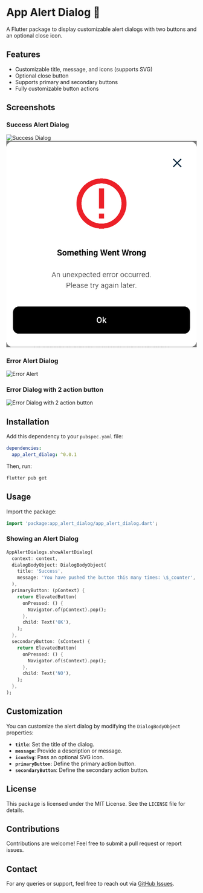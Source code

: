# App Alert Dialog 🚀

A Flutter package to display customizable alert dialogs with two buttons and an optional close icon.

## Features
- Customizable title, message, and icons (supports SVG)
- Optional close button
- Supports primary and secondary buttons
- Fully customizable button actions

## Screenshots

### Success Alert Dialog
![Success Dialog](![image](screenshots/error_alert_dialog_with_single_buttons.png)
)
![Error Alert Dialog](screenshots/error_alert_dialog_with_single_buttons.png)

### Error Alert Dialog
![Error Alert](![image](https://github.com/user-attachments/assets/b94fb88e-1a58-4560-9adf-9e8010e2f6f4)
)

### Error Dialog with 2 action button
![Error Dialog with 2 action button](![image](https://github.com/user-attachments/assets/c266e4bc-c4a8-4f8d-ba99-68dbd55a17b6)
)


## Installation

Add this dependency to your `pubspec.yaml` file:

```yaml
dependencies:
  app_alert_dialog: ^0.0.1
```

Then, run:

```sh
flutter pub get
```

## Usage

Import the package:

```dart
import 'package:app_alert_dialog/app_alert_dialog.dart';
```

### Showing an Alert Dialog

```dart
AppAlertDialogs.showAlertDialog(
  context: context,
  dialogBodyObject: DialogBodyObject(
    title: 'Success',
    message: 'You have pushed the button this many times: \$_counter',
  ),
  primaryButton: (pContext) {
    return ElevatedButton(
      onPressed: () {
        Navigator.of(pContext).pop();
      },
      child: Text('OK'),
    );
  },
  secondaryButton: (sContext) {
    return ElevatedButton(
      onPressed: () {
        Navigator.of(sContext).pop();
      },
      child: Text('NO'),
    );
  },
);
```

## Customization

You can customize the alert dialog by modifying the `DialogBodyObject` properties:

- **`title`**: Set the title of the dialog.
- **`message`**: Provide a description or message.
- **`iconSvg`**: Pass an optional SVG icon.
- **`primaryButton`**: Define the primary action button.
- **`secondaryButton`**: Define the secondary action button.

## License

This package is licensed under the MIT License. See the `LICENSE` file for details.

## Contributions

Contributions are welcome! Feel free to submit a pull request or report issues.

## Contact

For any queries or support, feel free to reach out via [GitHub Issues](https://github.com/pankaj1101/app_alert_dialog/issues).

